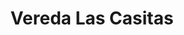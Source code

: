 ---
title: Vereda Las Casitas
nombre_comunidad: Vereda Las Casitas
municipio: Cajibío
departamento: Cauca
descripcion: >
  La Vereda Las Casitas se encuentra ubicada en el Corregimiento La Pedregosa
  del Municipio de Cajibío. En su organización comunitaria cuenta con una Junta
  de Acción Comunitaria liderada y varios subcomités entre los que se destacan
  el de cultura, salud y deporte.  Dentro de los cultivos de producción mas
  representativos se encuentra el café, caña de azúcar, pero se encuentran
  incursionando en cultivos orgánicos como el frijol, cilantro y otros. 
num_personas: 645
num_familias: 129
min_distancia_casco_urbano: 40
km_distancia_casco_urbano: 30
vias_acceso: Acceso por carretera el regular estado
infraestructura_comunitaria:
  - |-
    * Escuela primaria I.E Nuestra Señora de las Mercedes
    * Salón comunal
    * Casa cultural
    * Cancha de fútbol
    * Trapiche
    * Iglesia
    * Centro de Salud
notas_infraestructura_comunitaria: null
liderazgo_comunidad:
  - >-
    A nivel comunitario en la Vereda hay representación de organizaciones
    campesinas como ASOCAMP (Asociación de Campesinos de la Pedregosa y ASOPAC
    (asociación de productores de panela)
  - ' grupos de ahorro y el grupo de mujeres territorio de paz de la Pedregosa.'
inclusion_diversidad_genero: null
comentarios_conectividad: null
punto_SOLE: Centro Médico
comentarios_punto_SOLE:
  - https://padlet.com/comunidadcasitas/sole-las-casitas-l8rswwlllwmp45nw
ppales_actividades_economicas_vocacion_productiva:
  - >-
    * Producción de caña panelera: trapiche comunitario y venta individual de
    panela.

    * Producción de cacao.

    * Producción orgánica de café.

    * Tienda comunitaria de comercialización de  productos “La Aromática”.
comentarios_ppales_actividades_economicas_vocacion_productiva: null
comunidad_sostenible_uso_suelo: null
org_con_proyeccion: []
servicios_publicos_comunidades_focalizadas:
  - |-
    * Servicio de electricidad y acueducto de la vereda (Agua no tratada)
    * No cuentan con alcantarillado "
comunidades_focalizadas_educacion_infraestructura_educativa:
  - '* Escuela primaria I.E Nuestra Señora de las Mercedes'
comunidades_focalizadas_practicas_organizativas: []
conectividad_minima: Regular
iniciativas_priorizadas: []
org_focalizada: []
riesgo: null
otros_programas_USAID:
  - >-
    Hay una articulación con la IPS Nacer para Vivir a través de la cual se 
    hace una brigada de salud cada mes en el territorio de las Casitas. Así
    mismo
  - '  a través de la fundación de la IPS '
  - ' se ha logrado construir un vívero de hortalizas'
  - ' el cual beneficia a una pequeña escala las familias para la construcción de huertas caseras.  '
alianzas_colaboradores: []
posibilidad_iniciativas_conjuntas_aliados_2: []
actividades_ocio:
  - '* Músicos'
  - >2-
     Bailarines y organización de mujeres tejedoras-Recuperación del patrimonio de la tejeduría y la música “balcón musical del Cauca”
    * Festival de la memoria histórica 

    * Trueques de alimentos 

    En  el territorio hay un grupo de danza conformado por niños y niñas ""
    nueva juventud"". Se cuenta con un artista plástico el cual lidera este
    proceso
  - ' así mismo'
  - ' el grupo se encuentra liderado por una joven que es la directora del grupo y hace parte del comité de cultura de la JAC.  Por otra parte'
  - ' hay dos  equipos de futbol'
  - ' uno de hombres adultos los cuales se hacen llamar los Rodillones y otro grupo de mujeres adultas. '
medios_comunicacion_narrativas_locales: []
num_visitas_realizadas: null
num_diagnosticos_rurales_participativos_realizados: null
infraestructura_salud_atencion_psicosocial:
  - >-
    En su gran mayoría se encuentran afiliadas ante el Sistema General de
    Seguridad Social en Salud (SGSSS) en Asmetsalud
  - >2-
     seguido de Emssanar y Mallamas. 
    * Centro de Salud

    * Proceso de Reparación Colectiva que inicia el diagnóstico del daño.

    * Resolución pacífica de conflictos por medio de justicia propia- dando
    logar a la sabiduría de  los mayores - JAC.

    * Brigadas de salud con atención psicosocial y especialistas en salud
    mental. 

    * Atención de organizaciones en proceso de fortalecimiento y autocuidado
notas_infraestructura_salud_atencion_psicosocial: null
num_visitas_predio: null
url: /reportes/vereda-las-casitas
layout: comunidad
download_file: /reportes/vereda-las-casitas.pdf

---